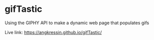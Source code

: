 # gifTastic
Using the GIPHY API to make a dynamic web page that populates gifs 

Live link: https://angkressin.github.io/gifTastic/
